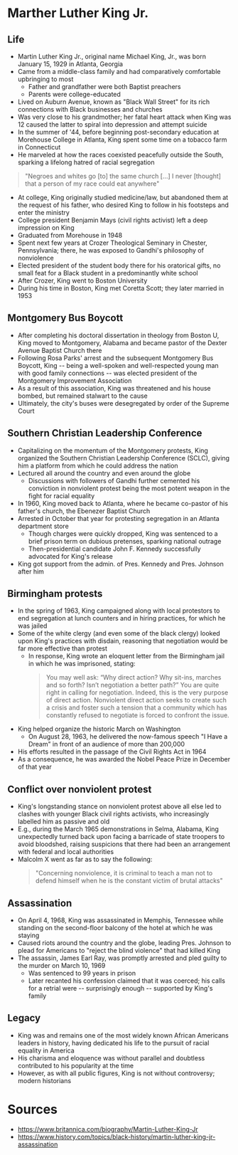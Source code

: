 # Marther Luther King Jr.

## Life

- Martin Luther King Jr., original name Michael King, Jr., was born January 15, 1929 in Atlanta, Georgia
- Came from a middle-class family and had comparatively comfortable upbringing to most
	- Father and grandfather were both Baptist preachers
	- Parents were college-educated
- Lived on Auburn Avenue, known as "Black Wall Street" for its rich connections with Black businesses and churches
- Was very close to his grandmother; her fatal heart attack when King was 12 caused the latter to spiral into depression and attempt suicide
- In the summer of '44, before beginning post-secondary education at Morehouse College in Atlanta, King spent some time on a tobacco farm in Connecticut
- He marveled at how the races coexisted peacefully outside the South, sparking a lifelong hatred of racial segregation

> "Negroes and whites go [to] the same church [...] I never [thought] that a person of my race could eat anywhere"
 
- At college, King originally studied medicine/law, but abandoned them at the request of his father, who desired King to follow in his footsteps and enter the ministry
- College president Benjamin Mays (civil rights activist) left a deep impression on King
- Graduated from Morehouse in 1948
- Spent next few years at Crozer Theological Seminary in Chester, Pennsylvania; there, he was exposed to Gandhi's philosophy of nonviolence
- Elected president of the student body there for his oratorical gifts, no small feat for a Black student in a predominantly white school
- After Crozer, King went to Boston University
- During his time in Boston, King met Coretta Scott; they later married in 1953

## Montgomery Bus Boycott

- After completing his doctoral dissertation in theology from Boston U, King moved to Montgomery, Alabama and became pastor of the Dexter Avenue Baptist Church there
- Following Rosa Parks' arrest and the subsequent Montgomery Bus Boycott, King -- being a well-spoken and well-respected young man with good family connections -- was elected president of the Montgomery Improvement Association
- As a result of this association, King was threatened and his house bombed, but remained stalwart to the cause
- Ultimately, the city's buses were desegregated by order of the Supreme Court

## Southern Christian Leadership Conference

- Capitalizing on the momentum of the Montgomery protests, King organized the Southern Christian Leadership Conference (SCLC), giving him a platform from which he could address the nation
- Lectured all around the country and even around the globe
	- Discussions with followers of Gandhi further cemented his conviction in nonviolent protest being the most potent weapon in the fight for racial equality
- In 1960, King moved back to Atlanta, where he became co-pastor of his father's church, the Ebenezer Baptist Church
- Arrested in October that year for protesting segregation in an Atlanta department store
	- Though charges were quickly dropped, King was sentenced to a brief prison term on dubious pretenses, sparking national outrage
	- Then-presidential candidate John F. Kennedy successfully advocated for King's release
- King got support from the admin. of Pres. Kennedy and Pres. Johnson after him

## Birmingham protests

- In the spring of 1963, King campaigned along with local protestors to end segregation at lunch counters and in hiring practices, for which he was jailed
- Some of the white clergy (and even some of the black clergy) looked upon King's practices with disdain, reasoning that negotiation would be far more effective than protest
	- In response, King wrote an eloquent letter from the Birmingham jail in which he was imprisoned, stating:
	  > You may well ask: “Why direct action? Why sit-ins, marches and so forth? Isn’t negotiation a better path?” You are quite right in calling for negotiation. Indeed, this is the very purpose of direct action. Nonviolent direct action seeks to create such a crisis and foster such a tension that a community which has constantly refused to negotiate is forced to confront the issue.	
- King helped organize the historic March on Washington
	- On August 28, 1963, he delivered the now-famous speech "I Have a Dream" in front of an audience of more than 200,000
- His efforts resulted in the passage of the Civil Rights Act in 1964
- As a consequence, he was awarded the Nobel Peace Prize in December of that year

## Conflict over nonviolent protest

- King's longstanding stance on nonviolent protest above all else led to clashes with younger Black civil rights activists, who increasingly labelled him as passive and old
- E.g., during the March 1965 demonstrations in Selma, Alabama, King unexpectedly turned back upon facing a barricade of state troopers to avoid bloodshed, raising suspicions that there had been an arrangement with federal and local authorities
- Malcolm X went as far as to say the following:
	> "Concerning nonviolence, it is criminal to teach a man not to defend himself when he is the constant victim of brutal attacks"

## Assassination

- On April 4, 1968, King was assassinated in Memphis, Tennessee while standing on the second-floor balcony of the hotel at which he was staying
- Caused riots around the country and the globe, leading Pres. Johnson to plead for Americans to "reject the blind violence" that had killed King
- The assassin, James Earl Ray, was promptly arrested and pled guilty to the murder on March 10, 1969
	- Was sentenced to 99 years in prison
	- Later recanted his confession claimed that it was coerced; his calls for a retrial were -- surprisingly enough -- supported by King's family

## Legacy

- King was and remains one of the most widely known African Americans leaders in history, having dedicated his life to the pursuit of racial equality in America
- His charisma and eloquence was without parallel and doubtless contributed to his popularity at the time
- However, as with all public figures, King is not without controversy; modern historians 

# Sources

- https://www.britannica.com/biography/Martin-Luther-King-Jr
- https://www.history.com/topics/black-history/martin-luther-king-jr-assassination